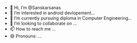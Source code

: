 - 👋 Hi, I’m @Sanskarsanas
- 👀 I’m interested in android devlopement...
- 🌱 I’m currently pursuing diploma in Computer Engineering...
- 💞️ I’m looking to collaborate on ...
- 📫 How to reach me ...
- 😄 Pronouns: ...